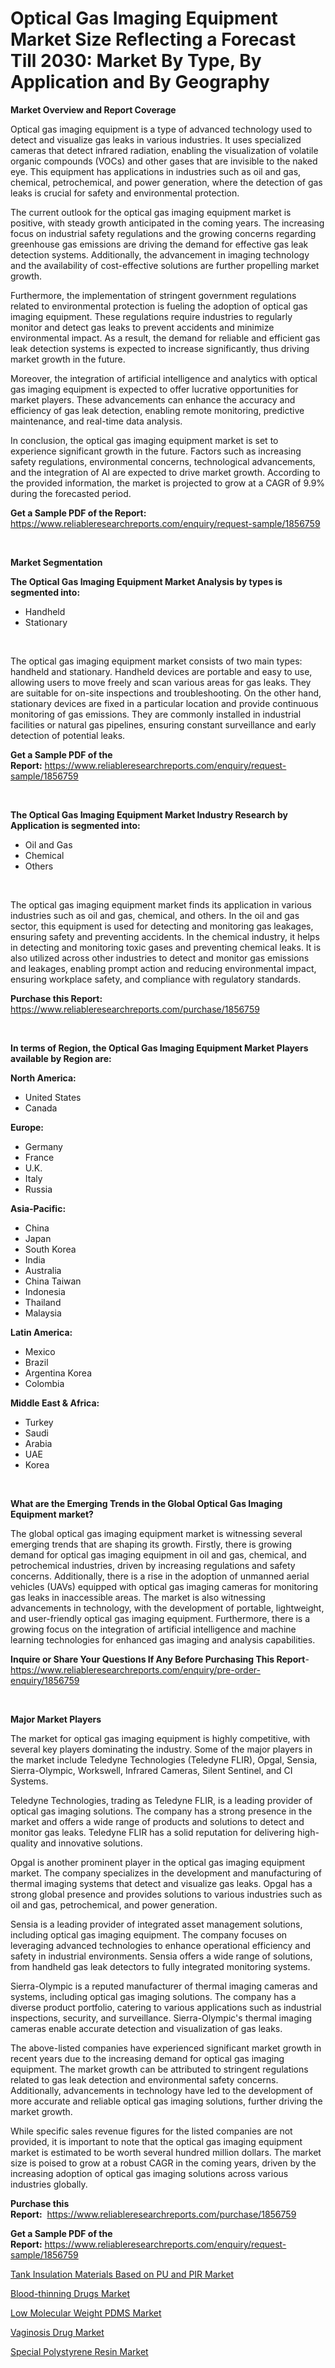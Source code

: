 <p><h1>Optical Gas Imaging Equipment Market Size Reflecting a Forecast Till 2030: Market By Type, By Application and By Geography</h1></p><p><strong>Market Overview and Report Coverage</strong></p>
<p><p>Optical gas imaging equipment is a type of advanced technology used to detect and visualize gas leaks in various industries. It uses specialized cameras that detect infrared radiation, enabling the visualization of volatile organic compounds (VOCs) and other gases that are invisible to the naked eye. This equipment has applications in industries such as oil and gas, chemical, petrochemical, and power generation, where the detection of gas leaks is crucial for safety and environmental protection.</p><p>The current outlook for the optical gas imaging equipment market is positive, with steady growth anticipated in the coming years. The increasing focus on industrial safety regulations and the growing concerns regarding greenhouse gas emissions are driving the demand for effective gas leak detection systems. Additionally, the advancement in imaging technology and the availability of cost-effective solutions are further propelling market growth.</p><p>Furthermore, the implementation of stringent government regulations related to environmental protection is fueling the adoption of optical gas imaging equipment. These regulations require industries to regularly monitor and detect gas leaks to prevent accidents and minimize environmental impact. As a result, the demand for reliable and efficient gas leak detection systems is expected to increase significantly, thus driving market growth in the future.</p><p>Moreover, the integration of artificial intelligence and analytics with optical gas imaging equipment is expected to offer lucrative opportunities for market players. These advancements can enhance the accuracy and efficiency of gas leak detection, enabling remote monitoring, predictive maintenance, and real-time data analysis.</p><p>In conclusion, the optical gas imaging equipment market is set to experience significant growth in the future. Factors such as increasing safety regulations, environmental concerns, technological advancements, and the integration of AI are expected to drive market growth. According to the provided information, the market is projected to grow at a CAGR of 9.9% during the forecasted period.</p></p>
<p><strong>Get a Sample PDF of the Report:</strong> <a href="https://www.reliableresearchreports.com/enquiry/request-sample/1856759">https://www.reliableresearchreports.com/enquiry/request-sample/1856759</a></p>
<p>&nbsp;</p>
<p><strong>Market Segmentation</strong></p>
<p><strong>The Optical Gas Imaging Equipment Market Analysis by types is segmented into:</strong></p>
<p><ul><li>Handheld</li><li>Stationary</li></ul></p>
<p>&nbsp;</p>
<p><p>The optical gas imaging equipment market consists of two main types: handheld and stationary. Handheld devices are portable and easy to use, allowing users to move freely and scan various areas for gas leaks. They are suitable for on-site inspections and troubleshooting. On the other hand, stationary devices are fixed in a particular location and provide continuous monitoring of gas emissions. They are commonly installed in industrial facilities or natural gas pipelines, ensuring constant surveillance and early detection of potential leaks.</p></p>
<p><strong>Get a Sample PDF of the Report:</strong>&nbsp;<a href="https://www.reliableresearchreports.com/enquiry/request-sample/1856759">https://www.reliableresearchreports.com/enquiry/request-sample/1856759</a></p>
<p>&nbsp;</p>
<p><strong>The Optical Gas Imaging Equipment Market Industry Research by Application is segmented into:</strong></p>
<p><ul><li>Oil and Gas</li><li>Chemical</li><li>Others</li></ul></p>
<p>&nbsp;</p>
<p><p>The optical gas imaging equipment market finds its application in various industries such as oil and gas, chemical, and others. In the oil and gas sector, this equipment is used for detecting and monitoring gas leakages, ensuring safety and preventing accidents. In the chemical industry, it helps in detecting and monitoring toxic gases and preventing chemical leaks. It is also utilized across other industries to detect and monitor gas emissions and leakages, enabling prompt action and reducing environmental impact, ensuring workplace safety, and compliance with regulatory standards.</p></p>
<p><strong>Purchase this Report:</strong>&nbsp; <a href="https://www.reliableresearchreports.com/purchase/1856759">https://www.reliableresearchreports.com/purchase/1856759</a></p>
<p>&nbsp;</p>
<p><strong>In terms of Region, the Optical Gas Imaging Equipment Market Players available by Region are:</strong></p>
<p>
    <p> <strong> North America: </strong>
        <ul>
            <li>United States</li>
            <li>Canada</li>
        </ul>
        </p> 
    <p> <strong> Europe: </strong>
        <ul>
            <li>Germany</li>
            <li>France</li>
            <li>U.K.</li>
            <li>Italy</li>
            <li>Russia</li>
        </ul>
        </p> 
    <p> <strong> Asia-Pacific: </strong>
        <ul>
            <li>China</li>
            <li>Japan</li>
            <li>South Korea</li>
            <li>India</li>
            <li>Australia</li>
            <li>China Taiwan</li>
            <li>Indonesia</li>
            <li>Thailand</li>
            <li>Malaysia</li>
        </ul>
        </p> 
    <p> <strong> Latin America: </strong>
        <ul>
            <li>Mexico</li>
            <li>Brazil</li>
            <li>Argentina Korea</li>
            <li>Colombia</li>
        </ul>
        </p> 
    <p> <strong> Middle East & Africa: </strong>
        <ul>
            <li>Turkey</li>
            <li>Saudi</li>
            <li>Arabia</li>
            <li>UAE</li>
            <li>Korea</li>
        </ul>
    </p>
    </p>
<p>&nbsp;</p>
<p><strong>What are the Emerging Trends in the Global Optical Gas Imaging Equipment market?</strong></p>
<p><p>The global optical gas imaging equipment market is witnessing several emerging trends that are shaping its growth. Firstly, there is growing demand for optical gas imaging equipment in oil and gas, chemical, and petrochemical industries, driven by increasing regulations and safety concerns. Additionally, there is a rise in the adoption of unmanned aerial vehicles (UAVs) equipped with optical gas imaging cameras for monitoring gas leaks in inaccessible areas. The market is also witnessing advancements in technology, with the development of portable, lightweight, and user-friendly optical gas imaging equipment. Furthermore, there is a growing focus on the integration of artificial intelligence and machine learning technologies for enhanced gas imaging and analysis capabilities.</p></p>
<p><strong>Inquire or Share Your Questions If Any Before Purchasing This Report</strong>- <a href="https://www.reliableresearchreports.com/enquiry/pre-order-enquiry/1856759">https://www.reliableresearchreports.com/enquiry/pre-order-enquiry/1856759</a></p>
<p>&nbsp;</p>
<p><strong>Major Market Players</strong></p>
<p><p>The market for optical gas imaging equipment is highly competitive, with several key players dominating the industry. Some of the major players in the market include Teledyne Technologies (Teledyne FLIR), Opgal, Sensia, Sierra-Olympic, Workswell, Infrared Cameras, Silent Sentinel, and CI Systems.</p><p>Teledyne Technologies, trading as Teledyne FLIR, is a leading provider of optical gas imaging solutions. The company has a strong presence in the market and offers a wide range of products and solutions to detect and monitor gas leaks. Teledyne FLIR has a solid reputation for delivering high-quality and innovative solutions.</p><p>Opgal is another prominent player in the optical gas imaging equipment market. The company specializes in the development and manufacturing of thermal imaging systems that detect and visualize gas leaks. Opgal has a strong global presence and provides solutions to various industries such as oil and gas, petrochemical, and power generation.</p><p>Sensia is a leading provider of integrated asset management solutions, including optical gas imaging equipment. The company focuses on leveraging advanced technologies to enhance operational efficiency and safety in industrial environments. Sensia offers a wide range of solutions, from handheld gas leak detectors to fully integrated monitoring systems.</p><p>Sierra-Olympic is a reputed manufacturer of thermal imaging cameras and systems, including optical gas imaging solutions. The company has a diverse product portfolio, catering to various applications such as industrial inspections, security, and surveillance. Sierra-Olympic's thermal imaging cameras enable accurate detection and visualization of gas leaks.</p><p>The above-listed companies have experienced significant market growth in recent years due to the increasing demand for optical gas imaging equipment. The market growth can be attributed to stringent regulations related to gas leak detection and environmental safety concerns. Additionally, advancements in technology have led to the development of more accurate and reliable optical gas imaging solutions, further driving the market growth.</p><p>While specific sales revenue figures for the listed companies are not provided, it is important to note that the optical gas imaging equipment market is estimated to be worth several hundred million dollars. The market size is poised to grow at a robust CAGR in the coming years, driven by the increasing adoption of optical gas imaging solutions across various industries globally.</p></p>
<p><strong>Purchase this Report:</strong>&nbsp;&nbsp;<a href="https://www.reliableresearchreports.com/purchase/1856759">https://www.reliableresearchreports.com/purchase/1856759</a></p>
<p></p>
<p><strong>Get a Sample PDF of the Report:</strong>&nbsp;<a href="https://www.reliableresearchreports.com/enquiry/request-sample/1856759">https://www.reliableresearchreports.com/enquiry/request-sample/1856759</a></p>
<p><p><a href="https://www.linkedin.com/pulse/tank-insulation-materials-based-pu-pir-market-research-q2hfe/">Tank Insulation Materials Based on PU and PIR Market</a></p><p><a href="https://medium.com/@beaublock2023/blood-thinning-drugs-market-size-reveals-the-best-marketing-channels-in-global-industry-95a375795683">Blood-thinning Drugs Market</a></p><p><a href="https://www.linkedin.com/pulse/low-molecular-weight-pdms-market-challenges-opportunities-83jce/">Low Molecular Weight PDMS Market</a></p><p><a href="https://medium.com/@ulicesweber/vaginosis-drug-market-competitive-analysis-market-trends-and-forecast-to-2030-74c76c31f775">Vaginosis Drug Market</a></p><p><a href="https://www.linkedin.com/pulse/special-polystyrene-resin-market-research-report-provides-dh0ne/">Special Polystyrene Resin Market</a></p></p>